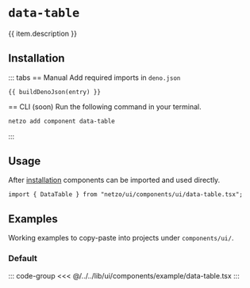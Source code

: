 <script setup>
import SectionDocsCards from '@theme/components/sections/SectionDocsCards.vue'
import en from '~/locales/en.js'
import { ui } from '~/../lib/ui/components/registry.ts'
import { buildDenoJson } from '~/src/utils.ts'
const item = en.components.find(({ uid }) => uid === 'data-table')
const entry = ui.find(i => item.uid === i.name)
</script>

<div class="mb-5 w-75px h-75px"  :class="item.icon" />

# `data-table`

{{ item.description }}

## Installation

::: tabs
== Manual
Add required imports in `deno.json`
```json-vue
{{ buildDenoJson(entry) }}
```
== CLI (soon)
Run the following command in your terminal.
```sh
netzo add component data-table
```
:::

## Usage

After [installation](#installation) components can be imported and used directly.

```tsx
import { DataTable } from "netzo/ui/components/ui/data-table.tsx";
```

## Examples

Working examples to copy-paste into projects under `components/ui/`.

### Default

::: code-group
<<< @/../../lib/ui/components/example/data-table.tsx
:::
